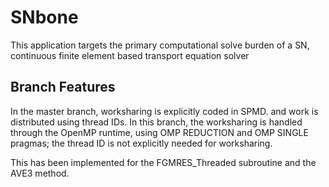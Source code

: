 # SNbone
This application targets the primary computational solve burden of a SN,
continuous finite element based transport equation solver

## Branch Features

In the master branch, worksharing is explicitly coded in SPMD. and work is distributed using thread IDs.  In this branch, the worksharing is handled through the OpenMP runtime, using OMP REDUCTION and OMP SINGLE pragmas; the thread ID is not explicitly needed for worksharing.  

This has been implemented for the FGMRES_Threaded subroutine and the AVE3 method.  
